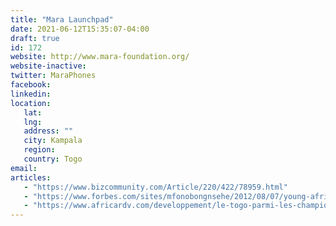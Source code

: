 ```yaml
---
title: "Mara Launchpad"
date: 2021-06-12T15:35:07-04:00
draft: true
id: 172
website: http://www.mara-foundation.org/
website-inactive: 
twitter: MaraPhones
facebook: 
linkedin: 
location: 
   lat: 
   lng: 
   address: ""
   city: Kampala
   region: 
   country: Togo
email: 
articles:
   - "https://www.bizcommunity.com/Article/220/422/78959.html"
   - "https://www.forbes.com/sites/mfonobongnsehe/2012/08/07/young-african-millionaire-launches-mara-com-africas-first-online-mentorship-network/?sh=582552df2fbc"
   - "https://www.africardv.com/developpement/le-togo-parmi-les-champions-africains-de-tech-hubs/"
---
```


